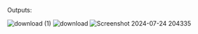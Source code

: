 Outputs:

![download (1)](https://github.com/user-attachments/assets/b119a399-7f08-4029-a3de-5d81ab89f0c3)
![download](https://github.com/user-attachments/assets/3a9c109e-5110-4470-9320-c7f7215bf908)
![Screenshot 2024-07-24 204335](https://github.com/user-attachments/assets/e942fdeb-7843-4f0f-8ecc-2def86a94534)
